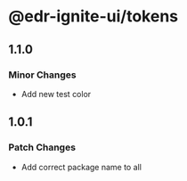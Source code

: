 # @edr-ignite-ui/tokens

## 1.1.0

### Minor Changes

- Add new test color

## 1.0.1

### Patch Changes

- Add correct package name to all
